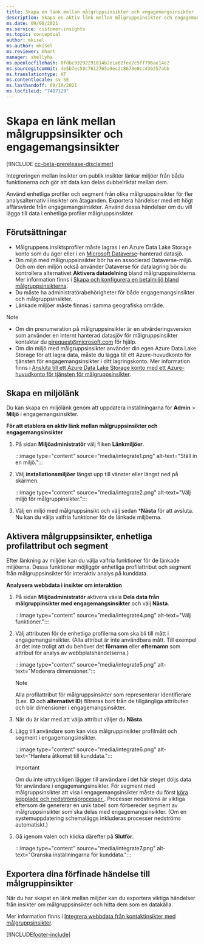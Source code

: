 ```yaml
---
title: Skapa en länk mellan målgruppsinsikter och engagemangsinsikter
description: Skapa en aktiv länk mellan målgruppsinsikter och engagemangsinsikter för att möjliggöra dubbelriktad datadelning.
ms.date: 09/08/2021
ms.service: customer-insights
ms.topic: conceptual
author: mkisel
ms.author: mkisel
ms.reviewer: mhart
manager: shellyha
ms.openlocfilehash: 0fdbc93292291814b2e1a62fee2c5ff796ae14e2
ms.sourcegitcommit: 4e5b7ec50c7612765a9ec2c8673e0cc43b357abb
ms.translationtype: HT
ms.contentlocale: sv-SE
ms.lasthandoff: 09/10/2021
ms.locfileid: "7487129"
---
```

# <a name="create-a-link-between-audience-insights-and-engagement-insights"></a>Skapa en länk mellan målgruppsinsikter och engagemangsinsikter

[!INCLUDE [cc-beta-prerelease-disclaimer](includes/cc-beta-prerelease-disclaimer.md)]

Integreringen mellan insikter om publik insikter länkar miljöer från båda funktionerna och gör att data kan delas dubbelriktat mellan dem.

Använd enhetliga profiler och segment från olika målgruppsinsikter för fler analysalternativ i insikter om åtaganden. Exportera händelser med ett högt affärsvärde från engagemangsinsikter. Använd dessa händelser om du vill lägga till data i enhetliga profiler målgruppsinsikter.

## <a name="prerequisites"></a>Förutsättningar

- Målgruppens insiktsprofiler måste lagras i en Azure Data Lake Storage konto som du äger eller i en [Microsoft Dataverse](/powerapps/maker/data-platform/data-platform-intro.md)&ndash;hanterad datasjö. 
- Din miljö med målgruppsinsikter bör ha en associerad Dataverse-miljö. Och om den miljön också använder Dataverse för datalagring bör du kontrollera alternativet **Aktivera datadelning** bland målgruppsinsikterna. Mer information finns i [Skapa och konfigurera en betalmiljö bland målgruppsinsikterna](../audience-insights/get-started-paid.md).
- Du måste ha administratörabehörigheter för både engagemangsinsikter och målgruppsinsikter.
- Länkade miljöer måste finnas i samma geografiska område.

> [!NOTE]
> - Om din prenumeration på målgruppsinsikter är en utvärderingsversion som använder en internt hanterad datasjöv för målgruppsinsikter kontaktar du [pirequest@microsoft.com](mailto:pirequest@microsoft.com) för hjälp. 
> - Om din miljö med målgruppsinsikter använder din egen Azure Data Lake Storage för att lagra data, måste du lägga till ett Azure-huvudkonto för tjänsten för engagemangsinsikter i ditt lagringskonto. Mer information finns i [Ansluta till ett Azure Data Lake Storage konto med ett Azure-huvudkonto för tjänsten för målgruppsinsikter](../audience-insights/connect-service-principal.md). 


## <a name="create-an-environment-link"></a>Skapa en miljölänk

Du kan skapa en miljölänk genom att uppdatera inställningarna för **Admin** > **Miljö** i engagemangsinsikter.

**För att etablera en aktiv länk mellan målgruppsinsikter och engagemangsinsikter**

1. På sidan **Miljöadministratör** välj fliken **Länkmiljöer**.

    :::image type="content" source="media/integrate1.png" alt-text="Ställ in en miljö.":::

1. Välj **installationsmiljöer** längst upp till vänster eller längst ned på skärmen.

     :::image type="content" source="media/integrate2.png" alt-text="Välj miljö för målgruppinsikter.":::

1. Välj en miljö med målgruppsinsikt och välj sedan ***Nästa** för att avsluta. Nu kan du välja valfria funktioner för de länkade miljöerna.
 
## <a name="enable-audience-insights-unified-profiles-attributes-and-segments"></a>Aktivera målgruppsinsikter, enhetliga profilattribut och segment

Efter länkning av miljöer kan du välja valfria funktioner för de länkade miljöerna. Dessa funktioner möjliggör enhetliga profilattribut och segment från målgruppsinsikter för interaktiv analys på kunddata.

**Analysera webbdata i insikter om interaktion**

1. På sidan **Miljöadministratör** aktivera växla **Dela data från målgruppinsikter med engagemangsinsikter** och välj **Nästa**.

    :::image type="content" source="media/integrate4.png" alt-text="Välj funktioner.":::

1. Välj attributen för de enhetliga profilerna som ska bli till mått i engagemangsinsikter. (Alla attribut är inte användbara mått. Till exempel är det inte troligt att du behöver det **förnamn** eller **efternamn** som attribut för analys av webbplatshändelserna.)

    :::image type="content" source="media/integrate5.png" alt-text="Moderera dimensioner.":::

   >[!NOTE]
   > Alla profilattribut för målgruppsinsikter som representerar identifierare (t.ex. **ID** och **alternativt ID**) filtreras bort från de tillgängliga attributen och blir dimensioner i engagemangsinsikter.

1. När du är klar med att välja attribut väljer du **Nästa**.
1. Lägg till användare som kan visa målgruppinsikter profilmått och segment i engagemangsinsikter.

    :::image type="content" source="media/integrate6.png" alt-text="Hantera åtkomst till kunddata.":::

   > [!IMPORTANT]
   > Om du inte uttryckligen lägger till användare i det här steget döljs data för användare i engagemangsinsikter.
   > För segment med målgruppsinsikter att visa i engagemangsinsikter måste du först [köra kopplade och nedströmsprocesser ](../audience-insights/merge-entities.md). Processer nedströms är viktiga eftersom de genererar en unik tabell som förbereder segment av målgruppsinsikter som ska delas med engagemangsinsikter. (Om en systemuppdatering schemaläggs inkluderas processer nedströms automatiskt.)

1. Gå igenom valen och klicka därefter på **Slutför**.

    :::image type="content" source="media/integrate7.png" alt-text="Granska inställningarna för kunddata.":::

## <a name="export-refined-events-to-audience-insights"></a>Exportera dina förfinade händelse till målgruppinsikter

När du har skapat en länk mellan miljöer kan du exportera viktiga händelser från insikter om målgruppsinsikter och hitta dem som en datakälla. 

Mer information finns i [Integrera webbdata från kontaktinsikter med målgruppsinsikter](../audience-insights/integrate-engagement-insights.md).

<!--
## Share engagement insights refined events with audience insights

After you create a link between environments, a new option becomes available for you to share [refined events](refined-events.md) with audience insights.

Consider the following when creating refined events for audience insights: 

- Provide a meaningful name for the refined event. It will be used as an activity name in audience insights.
- Select at least the following properties to create an activity in audience insights: 
    - Signal.Action.Name indicates the activity details.
    - Signal.User.Id maps with the customer ID.
    - Signal.View.Uri is a web address as a basis for segments or measures.
    - Signal.Export.Id is a primary key for events.
    - Signal.Timestamp determines the date and time for the activity.

To share refined events:

1. From the engagement insights menu, select **Data** and then select the **Events** tab.
2. On the **Action** menu, select **Share as activity**.

    :::image type="content" source="media/integrate8.png" alt-text="Data shared events settings.":::

3. You can view and stop actively shared events on the **Export and Sharing** tab.
4. -- per Michael K, we need a mock here (Mukesh needs to update to reflect what happens in AUI once a user shares a refined event (i.e. no longer AUI, data wrangler needs to go discover data in the storage, the shared event is available as a DS and entity, correct?)

### Attach refined events shared as activities to unified profiles in audience insights

You can bring customer web activity data from engagement insights into audience insights. In addition to transactional, demographic, or behavioral data, you can view activities on the web in unified customer profiles. You can then use these profiles to get insights such as segments, measures, and predictions for audience activation.

Follow the steps in [data unification](../audience-insights/data-unification.md) to map, match, and merge website authentication information to unified profiles in audience insights.

You can also share refined events that are now available in audience insights, identified as data sources and entities. 

Next, you can relate event data from engagement insights as unified activities in customer profiles.

### Relate refined event data as an activity of a customer profile

After unifying the data, you can configure the activity for the customer profile. For more information, go to [Customer activities](../audience-insights/activities.md).

:::image type="content" source="media/web-event-activity.png" alt-text="Activities page with expanded Edit activity pane.":::

Next, configure the new activity by using mapping elements: 

- **Primary Key**: Signal.Export.Id, a unique ID that is available for every event record in engagement insights. This property is automatically generated.

- **Timestamp**: Signal.Timestamp in the event property.

- **Event**: Signal.Name, the event name that you want to track.

- **Web address**: Signal.View.Uri that refers to the URI of the page that created the event.

- **Details**: Signal.Action.Name to represent the information to associate with the event. The selected property in this case indicates that the event is for email promotion.

- **Activity type**: In this example, we choose the existing activity type WebLog. This selection is a useful filter option to run prediction models or create segments based on this activity type.

- **Set up relationship**: This important setting ties the activity to existing customer profiles. **Signal.User.Id** is the identifier configured in the SDK to be collected. It relates to the user ID in other data sources that are configured in audience insights. 

This example configures the relationship between Signal.User.Id and RetailCustomers:CustomerRetailId, which is the primary key that was identified in the map step of the data unification process.

After processing the activities, you can review customer records and open a customer card to see activities from engagement insights in the timeline. 

> [!TIP]
> To find a customer ID that has an engagement insights activity, go to **Entities** and preview the data for the UnifiedActivity entity. **ActivityTypeDisplay = WebLog** contains the engagement insights activity configured in the preceding example. Copy the customer ID for one of those records and search<!--note from editor: Edit okay? I couldn't quite follow this.-- > for that ID on the **Customers** page.

--> 

[!INCLUDE[footer-include](../includes/footer-banner.md)]
